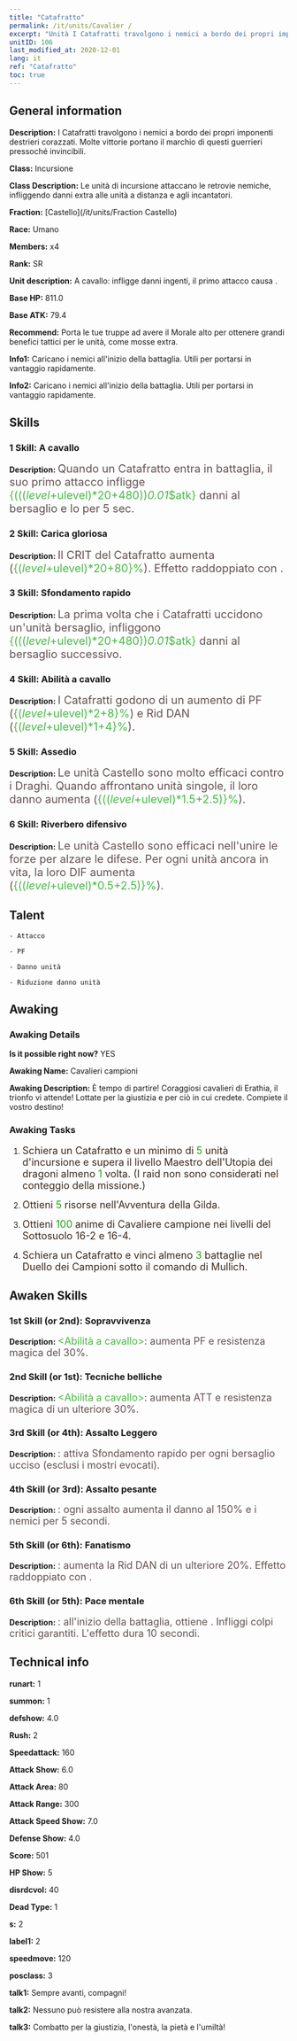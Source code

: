 ```yaml
---
title: "Catafratto"
permalink: /it/units/Cavalier /
excerpt: "Unità I Catafratti travolgono i nemici a bordo dei propri imponenti destrieri corazzati. Molte vittorie portano il marchio di questi guerrieri pressoché invincibili."
unitID: 106
last_modified_at: 2020-12-01
lang: it
ref: "Catafratto"
toc: true
---
```

## General information
 **Description:** I Catafratti travolgono i nemici a bordo dei propri imponenti destrieri corazzati. Molte vittorie portano il marchio di questi guerrieri pressoché invincibili.

 **Class:** Incursione

 **Class Description:** Le unità di incursione attaccano le retrovie nemiche, infliggendo danni extra alle unità a distanza e agli incantatori.

 **Fraction:** [Castello](/it/units/Fraction Castello)

 **Race:** Umano

 **Members:** x4

 **Rank:** SR

 **Unit description:** A cavallo: infligge danni ingenti, il primo attacco causa <Stordimento>.

 **Base HP:** 811.0

 **Base ATK:** 79.4

 **Recommend:** Porta le tue truppe ad avere il Morale alto per ottenere grandi benefici tattici per le unità, come mosse extra.

 **Info1:** Caricano i nemici all'inizio della battaglia. Utili per portarsi in vantaggio rapidamente.

 **Info2:** Caricano i nemici all'inizio della battaglia. Utili per portarsi in vantaggio rapidamente.

## Skills
### 1 Skill: A cavallo
 **Description:** <span style="color: #645252;font-size:20px">Quando un Catafratto entra in battaglia, il suo primo attacco infligge </span><span style="color: black"><span style="color: #48b946;font-size:20px">{((($level+$ulevel)*20+480))*0.01*$atk}</span><span style="color: black"><span style="color: #645252;font-size:20px"> danni al bersaglio e lo </span><span style="color: black"><span style="color: #48b946;font-size:20px"><stordisce></span><span style="color: black"><span style="color: #645252;font-size:20px"> per 5 sec.</span><span style="color: black">

### 2 Skill: Carica gloriosa
 **Description:** <span style="color: #645252;font-size:20px">Il CRIT del Catafratto aumenta (</span><span style="color: black"><span style="color: #48b946;font-size:20px">{($level+$ulevel)*20+80}%</span><span style="color: black"><span style="color: #645252;font-size:20px">). Effetto raddoppiato con </span><span style="color: black"><span style="color: #48b946;font-size:20px"><Morale alto></span><span style="color: black"><span style="color: #645252;font-size:20px">.</span><span style="color: black">

### 3 Skill: Sfondamento rapido
 **Description:** <span style="color: #645252;font-size:20px">La prima volta che i Catafratti uccidono un'unità bersaglio, infliggono </span><span style="color: black"><span style="color: #48b946;font-size:20px">{((($level+$ulevel)*20+480))*0.01*$atk}</span><span style="color: black"><span style="color: #645252;font-size:20px"> danni al bersaglio successivo.</span><span style="color: black">

### 4 Skill: Abilità a cavallo
 **Description:** <span style="color: #645252;font-size:20px">I Catafratti godono di un aumento di PF (</span><span style="color: black"><span style="color: #48b946;font-size:20px">{($level+$ulevel)*2+8}%</span><span style="color: black"><span style="color: #645252;font-size:20px">) e Rid DAN (</span><span style="color: black"><span style="color: #48b946;font-size:20px">{($level+$ulevel)*1+4}%</span><span style="color: black"><span style="color: #645252;font-size:20px">).</span><span style="color: black">

### 5 Skill: Assedio
 **Description:** <span style="color: #645252;font-size:20px">Le unità Castello sono molto efficaci contro i Draghi. Quando affrontano unità singole, il loro danno aumenta (</span><span style="color: black"><span style="color: #48b946;font-size:20px">{(($level+$ulevel)*1.5+2.5)}%</span><span style="color: black"><span style="color: #645252;font-size:20px">).</span><span style="color: black">

### 6 Skill: Riverbero difensivo
 **Description:** <span style="color: #645252;font-size:20px">Le unità Castello sono efficaci nell'unire le forze per alzare le difese. Per ogni unità ancora in vita, la loro DIF aumenta (</span><span style="color: black"><span style="color: #48b946;font-size:20px">{(($level+$ulevel)*0.5+2.5)}%</span><span style="color: black"><span style="color: #645252;font-size:20px">).</span><span style="color: black">

## Talent

    - Attacco

    - PF

    - Danno unità

    - Riduzione danno unità

## Awaking
### Awaking Details
 **Is it possible right now?** YES

 **Awaking Name:** Cavalieri campioni

 **Awaking Description:** È tempo di partire! Coraggiosi cavalieri di Erathia, il trionfo vi attende! Lottate per la giustizia e per ciò in cui credete. Compiete il vostro destino!

### Awaking Tasks
 1. <span style="color: #3c2a1e;font-size:18px">Schiera un Catafratto e un minimo di </span><span style="color: #1ca216;font-size:18px">5</span><span style="color: #3c2a1e;font-size:18px"> unità d'incursione e supera il livello Maestro dell'Utopia dei dragoni almeno </span><span style="color: #1ca216;font-size:18px">1</span><span style="color: #3c2a1e;font-size:18px"> volta. (I raid non sono considerati nel conteggio della missione.)</span>

 2. <span style="color: #3c2a1e;font-size:18px">Ottieni </span><span style="color: #1ca216;font-size:18px">5</span><span style="color: #3c2a1e;font-size:18px"> risorse nell'Avventura della Gilda.</span>

 3. <span style="color: #3c2a1e;font-size:18px">Ottieni </span><span style="color: #1ca216;font-size:18px">100</span><span style="color: #3c2a1e;font-size:18px"> anime di Cavaliere campione nei livelli del Sottosuolo 16-2 e 16-4.</span>

 4. <span style="color: #3c2a1e;font-size:18px">Schiera un Catafratto e vinci almeno </span><span style="color: #1ca216;font-size:18px">3</span><span style="color: #3c2a1e;font-size:18px"> battaglie nel Duello dei Campioni sotto il comando di Mullich.</span>

## Awaken Skills

### 1st Skill (or 2nd): Sopravvivenza
 **Description:** <span style="color: #48b946;font-size:18px"><Abilità a cavallo></span><span style="color: #645252;font-size:18px">: aumenta PF e resistenza magica del 30%.</span>

### 2nd Skill (or 1st): Tecniche belliche
 **Description:** <span style="color: #48b946;font-size:18px"><Abilità a cavallo></span><span style="color: #645252;font-size:18px">: aumenta ATT e resistenza magica di un ulteriore 30%.</span>

### 3rd Skill (or 4th): Assalto Leggero
 **Description:** <span style="color: #48b946;font-size:18px"><Sfondamento rapido></span><span style="color: #645252;font-size:18px">: attiva Sfondamento rapido per ogni bersaglio ucciso (esclusi i mostri evocati).</span>

### 4th Skill (or 3rd): Assalto pesante
 **Description:** <span style="color: #48b946;font-size:18px"><Sfondamento rapido></span><span style="color: #645252;font-size:18px">: ogni assalto aumenta il danno al 150% e <stordisce> i nemici per 5 secondi.</span>

### 5th Skill (or 6th): Fanatismo
 **Description:** <span style="color: #48b946;font-size:18px"><Picca del cavaliere></span><span style="color: #645252;font-size:18px">: aumenta la Rid DAN di un ulteriore 20%. Effetto raddoppiato con <Morale alto>.</span>

### 6th Skill (or 5th): Pace mentale
 **Description:** <span style="color: #48b946;font-size:18px"><Picca del cavaliere></span><span style="color: #645252;font-size:18px">: all'inizio della battaglia, ottiene <Morale alto>. Infliggi colpi critici garantiti. L'effetto dura 10 secondi.</span>

## Technical info
 **runart:** 1

 **summon:** 1

 **defshow:** 4.0

 **Rush:** 2

 **Speedattack:** 160

 **Attack Show:** 6.0

 **Attack Area:** 80

 **Attack Range:** 300

 **Attack Speed Show:** 7.0

 **Defense Show:** 4.0

 **Score:** 501

 **HP Show:** 5

 **disrdcvol:** 40

 **Dead Type:** 1

 **s:** 2

 **label1:** 2

 **speedmove:** 120

 **posclass:** 3

 **talk1:** Sempre avanti, compagni!

 **talk2:** Nessuno può resistere alla nostra avanzata.

 **talk3:** Combatto per la giustizia, l'onestà, la pietà e l'umiltà!

